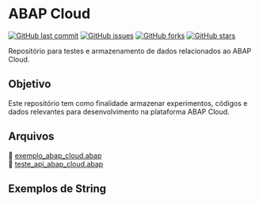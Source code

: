 # ABAP Cloud

[![GitHub last commit](https://img.shields.io/github/last-commit/edmilson-nascimento/abap_cloud)](https://github.com/edmilson-nascimento/abap_cloud)
[![GitHub issues](https://img.shields.io/github/issues/edmilson-nascimento/abap_cloud)](https://github.com/edmilson-nascimento/abap_cloud/issues)
[![GitHub forks](https://img.shields.io/github/forks/edmilson-nascimento/abap_cloud)](https://github.com/edmilson-nascimento/abap_cloud/network)
[![GitHub stars](https://img.shields.io/github/stars/edmilson-nascimento/abap_cloud)](https://github.com/edmilson-nascimento/abap_cloud/stargazers)

Repositório para testes e armazenamento de dados relacionados ao ABAP Cloud.

## Objetivo ##
Este repositório tem como finalidade armazenar experimentos, códigos e dados relevantes para desenvolvimento na plataforma ABAP Cloud.

## Arquivos ##
📌 [exemplo_abap_cloud.abap](files/exemplo_abap_cloud.abap)<br/>
📌 [teste_api_abap_cloud.abap](files/teste_api_abap_cloud.abap)

## Exemplos de String
<TODO>
